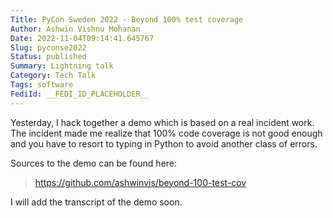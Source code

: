 ```yaml
---
Title: PyCon Sweden 2022 - Beyond 100% test coverage
Author: Ashwin Vishnu Mohanan
Date: 2022-11-04T09:14:41.645767
Slug: pyconse2022
Status: published
Summary: Lightning talk
Category: Tech Talk
Tags: software
FediId: __FEDI_ID_PLACEHOLDER__
---
```

Yesterday, I hack together a demo which is based on a real incident work. The
incident made me realize that 100% code coverage is not good enough and you
have to resort to typing in Python to avoid another class of errors.

Sources to the demo can be found here:

> <https://github.com/ashwinvis/beyond-100-test-cov>

I will add the transcript of the demo soon.
